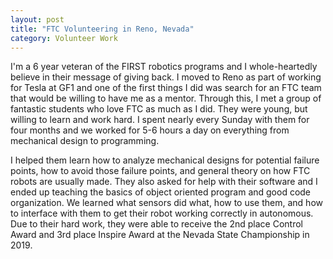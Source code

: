 ```yaml
---
layout: post
title: "FTC Volunteering in Reno, Nevada"
category: Volunteer Work
---
```


I'm a 6 year veteran of the FIRST robotics programs and I whole-heartedly believe in their message of giving back.
I moved to Reno as part of working for Tesla at GF1 and one of the first things I did was search for an FTC team that would be willing to have me as a mentor.
Through this, I met a group of fantastic students who love FTC as much as I did.
They were young, but willing to learn and work hard.
I spent nearly every Sunday with them for four months and we worked for 5-6 hours a day on everything from mechanical design to programming.

I helped them learn how to analyze mechanical designs for potential failure points, how to avoid those failure points, and general theory on how FTC robots are usually made.
They also asked for help with their software and I ended up teaching the basics of object oriented program and good code organization.
We learned what sensors did what, how to use them, and how to interface with them to get their robot working correctly in autonomous.
Due to their hard work, they were able to receive the 2nd place Control Award and 3rd place Inspire Award at the Nevada State Championship in 2019.

